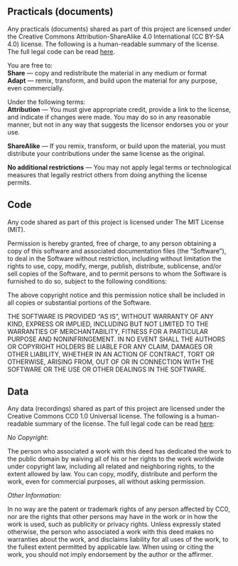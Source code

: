 
<h2>Practicals (documents)</h2>

<p>Any practicals (documents) shared as part of this project are licensed under the Creative Commons Attribution-ShareAlike 4.0 International (CC BY-SA 4.0) license.
The following is a human-readable summary of the license. The full legal code can be read <a href="https://creativecommons.org/licenses/by-sa/4.0/legalcode">here</a>.</p>

<p>You are free to:<br/>
<strong>Share</strong> — copy and redistribute the material in any medium or format<br/>
<strong>Adapt</strong> — remix, transform, and build upon the material
for any purpose, even commercially.</p>

<p>Under the following terms:<br/>
<strong>Attribution</strong> — You must give appropriate credit, provide a link to the license, and indicate if changes were made. You may do so in any reasonable manner, but not in any way that suggests the licensor endorses you or your use.

<strong>ShareAlike</strong> — If you remix, transform, or build upon the material, you must distribute your contributions under the same license as the original.

<strong>No additional restrictions</strong> — You may not apply legal terms or technological measures that legally restrict others from doing anything the license permits.


<h2>Code</h2>

<p>Any code shared as part of this project is licensed under The MIT License (MIT).</p>

<p>Permission is hereby granted, free of charge, to any person obtaining a copy of this software and associated documentation files (the &ldquo;Software&rdquo;), to deal in the Software without restriction, including without limitation the rights to use, copy, modify, merge, publish, distribute, sublicense, and/or sell copies of the Software, and to permit persons to whom the Software is furnished to do so, subject to the following conditions:</p>

<p>The above copyright notice and this permission notice shall be included in all copies or substantial portions of the Software.</p>

<p>THE SOFTWARE IS PROVIDED &ldquo;AS IS&rdquo;, WITHOUT WARRANTY OF ANY KIND, EXPRESS OR IMPLIED, INCLUDING BUT NOT LIMITED TO THE WARRANTIES OF MERCHANTABILITY, FITNESS FOR A PARTICULAR PURPOSE AND NONINFRINGEMENT. IN NO EVENT SHALL THE AUTHORS OR COPYRIGHT HOLDERS BE LIABLE FOR ANY CLAIM, DAMAGES OR OTHER LIABILITY, WHETHER IN AN ACTION OF CONTRACT, TORT OR OTHERWISE, ARISING FROM, OUT OF OR IN CONNECTION WITH THE SOFTWARE OR THE USE OR OTHER DEALINGS IN THE SOFTWARE.</p>


<h2>Data</h2>

<p>Any data (recordings) shared as part of this project are licensed under the Creative Commons CC0 1.0 Universal license. The following is a human-readable summary of the license. The full legal code can be read <a href="https://creativecommons.org/publicdomain/zero/1.0/legalcode">here</a>:</p>

<p><em>No Copyright</em>:</p>

<p>The person who associated a work with this deed has dedicated the work to the public domain by waiving all of his or her rights to the work worldwide under copyright law, including all related and neighboring rights, to the extent allowed by law.  You can copy, modify, distribute and perform the work, even for commercial purposes, all without asking permission.</p>

<p><em>Other Information:</em> </p>

<p>In no way are the patent or trademark rights of any person affected by CC0, nor are the rights that other persons may have in the work or in how the work is used, such as publicity or privacy rights.  Unless expressly stated otherwise, the person who associated a work with this deed makes no warranties about the work, and disclaims liability for all uses of the work, to the fullest extent permitted by applicable law.  When using or citing the work, you should not imply endorsement by the author or the affirmer.</p>


